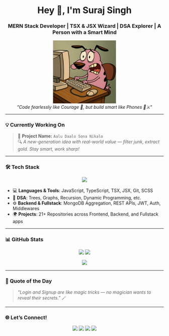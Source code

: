 <h1 align="center">Hey 👋, I'm Suraj Singh</h1>
<h3 align="center">MERN Stack Developer | TSX & JSX Wizard | DSA Explorer | A Person with a Smart Mind</h3>

<p align="center">
  <img src="https://raw.githubusercontent.com/mns2017/mns2017/main/file_000000006cdc61fd85ba1c2ad08344ce.png" width="200" alt="Courage on computer"/>
  <br/>
  <em>"Code fearlessly like Courage 🐶, but build smart like Phones 🧠⚔️"</em>
</p>

---

### 💡 Currently Working On
> 🧠 **Project Name:** `Aalu Daalo Sona Nikalo`  
> 🔍 *A new-generation idea with real-world value — filter junk, extract gold. Stay smart, work sharp!*

---

### 🛠️ Tech Stack
<p align="center">
  <img src="https://skillicons.dev/icons?i=react,redux,nodejs,express,mongodb,ts,javascript,html,css,scss,tailwind,bootstrap,vscode,git,github" />
</p>

- 💻 **Languages & Tools**: JavaScript, TypeScript, TSX, JSX, Git, SCSS
- 🧠 **DSA**: Trees, Graphs, Recursion, Dynamic Programming, etc.
- ⚙️ **Backend & Fullstack**: MongoDB Aggregation, REST APIs, JWT, Auth, Middlewares
- 🌍 **Projects**: 21+ Repositories across Frontend, Backend, and Fullstack apps

---

### 📊 GitHub Stats
<p align="center">
  <img width="48%" src="https://github-readme-stats.vercel.app/api?username=mns2017&show_icons=true&theme=radical" />
  <img width="48%" src="https://github-readme-streak-stats.herokuapp.com/?user=mns2017&theme=radical" />
</p>
<p align="center">
  <img width="48%" src="https://github-readme-stats.vercel.app/api/top-langs/?username=mns2017&layout=compact&theme=radical" />
</p>

---

### 🧠 Quote of the Day
> _"Login and Signup are like magic tricks — no magician wants to reveal their secrets."_ 🪄

---

### 🌐 Let’s Connect!
<p align="center">
  <a href="mailto:st.8178067@gmail.com"><img src="https://img.shields.io/badge/Email-st.8178067@gmail.com-red?style=for-the-badge&logo=gmail" /></a>
  <a href="https://www.linkedin.com/in/suraj-singh-bba321263/"><img src="https://img.shields.io/badge/LinkedIn-SurajSingh-blue?style=for-the-badge&logo=linkedin" /></a>
  <a href="https://portfolioofme.vercel.app/"><img src="https://img.shields.io/badge/Portfolio-Visit-lightgrey?style=for-the-badge&logo=vercel" /></a>
  <a href="https://github.com/mns2017"><img src="https://img.shields.io/badge/GitHub-mns2017-black?style=for-the-badge&logo=github" /></a>
</p>